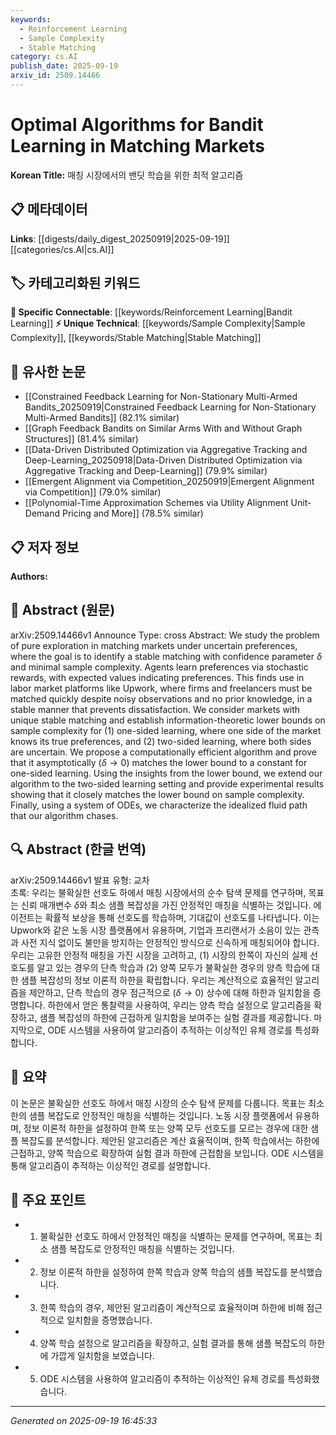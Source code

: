 ```yaml
---
keywords:
  - Reinforcement Learning
  - Sample Complexity
  - Stable Matching
category: cs.AI
publish_date: 2025-09-19
arxiv_id: 2509.14466
---
```


<!-- KEYWORD_LINKING_METADATA:
{
  "processed_timestamp": "2025-09-22 21:30:41.942859",
  "vocabulary_version": "1.0",
  "selected_keywords": [
    "Reinforcement Learning",
    "Sample Complexity",
    "Stable Matching"
  ],
  "rejected_keywords": [
    "Matching Markets"
  ],
  "similarity_scores": {
    "Reinforcement Learning": 0.78,
    "Sample Complexity": 0.75,
    "Stable Matching": 0.74
  },
  "extraction_method": "AI_prompt_based",
  "budget_applied": true
}
-->


# Optimal Algorithms for Bandit Learning in Matching Markets

**Korean Title:** 매칭 시장에서의 밴딧 학습을 위한 최적 알고리즘

## 📋 메타데이터

**Links**: [[digests/daily_digest_20250919|2025-09-19]]   [[categories/cs.AI|cs.AI]]

## 🏷️ 카테고리화된 키워드
**🔗 Specific Connectable**: [[keywords/Reinforcement Learning|Bandit Learning]]
**⚡ Unique Technical**: [[keywords/Sample Complexity|Sample Complexity]], [[keywords/Stable Matching|Stable Matching]]

## 🔗 유사한 논문
- [[Constrained Feedback Learning for Non-Stationary Multi-Armed Bandits_20250919|Constrained Feedback Learning for Non-Stationary Multi-Armed Bandits]] (82.1% similar)
- [[Graph Feedback Bandits on Similar Arms With and Without Graph Structures]] (81.4% similar)
- [[Data-Driven Distributed Optimization via Aggregative Tracking and Deep-Learning_20250918|Data-Driven Distributed Optimization via Aggregative Tracking and Deep-Learning]] (79.9% similar)
- [[Emergent Alignment via Competition_20250919|Emergent Alignment via Competition]] (79.0% similar)
- [[Polynomial-Time Approximation Schemes via Utility Alignment Unit-Demand Pricing and More]] (78.5% similar)

## 📋 저자 정보

**Authors:** 

## 📄 Abstract (원문)

arXiv:2509.14466v1 Announce Type: cross 
Abstract: We study the problem of pure exploration in matching markets under uncertain preferences, where the goal is to identify a stable matching with confidence parameter $\delta$ and minimal sample complexity. Agents learn preferences via stochastic rewards, with expected values indicating preferences. This finds use in labor market platforms like Upwork, where firms and freelancers must be matched quickly despite noisy observations and no prior knowledge, in a stable manner that prevents dissatisfaction. We consider markets with unique stable matching and establish information-theoretic lower bounds on sample complexity for (1) one-sided learning, where one side of the market knows its true preferences, and (2) two-sided learning, where both sides are uncertain. We propose a computationally efficient algorithm and prove that it asymptotically ($\delta\to 0$) matches the lower bound to a constant for one-sided learning. Using the insights from the lower bound, we extend our algorithm to the two-sided learning setting and provide experimental results showing that it closely matches the lower bound on sample complexity. Finally, using a system of ODEs, we characterize the idealized fluid path that our algorithm chases.

## 🔍 Abstract (한글 번역)

arXiv:2509.14466v1 발표 유형: 교차  
초록: 우리는 불확실한 선호도 하에서 매칭 시장에서의 순수 탐색 문제를 연구하며, 목표는 신뢰 매개변수 $\delta$와 최소 샘플 복잡성을 가진 안정적인 매칭을 식별하는 것입니다. 에이전트는 확률적 보상을 통해 선호도를 학습하며, 기대값이 선호도를 나타냅니다. 이는 Upwork와 같은 노동 시장 플랫폼에서 유용하며, 기업과 프리랜서가 소음이 있는 관측과 사전 지식 없이도 불만을 방지하는 안정적인 방식으로 신속하게 매칭되어야 합니다. 우리는 고유한 안정적 매칭을 가진 시장을 고려하고, (1) 시장의 한쪽이 자신의 실제 선호도를 알고 있는 경우의 단측 학습과 (2) 양쪽 모두가 불확실한 경우의 양측 학습에 대한 샘플 복잡성의 정보 이론적 하한을 확립합니다. 우리는 계산적으로 효율적인 알고리즘을 제안하고, 단측 학습의 경우 점근적으로 ($\delta\to 0$) 상수에 대해 하한과 일치함을 증명합니다. 하한에서 얻은 통찰력을 사용하여, 우리는 양측 학습 설정으로 알고리즘을 확장하고, 샘플 복잡성의 하한에 근접하게 일치함을 보여주는 실험 결과를 제공합니다. 마지막으로, ODE 시스템을 사용하여 알고리즘이 추적하는 이상적인 유체 경로를 특성화합니다.

## 📝 요약

이 논문은 불확실한 선호도 하에서 매칭 시장의 순수 탐색 문제를 다룹니다. 목표는 최소한의 샘플 복잡도로 안정적인 매칭을 식별하는 것입니다. 노동 시장 플랫폼에서 유용하며, 정보 이론적 하한을 설정하여 한쪽 또는 양쪽 모두 선호도를 모르는 경우에 대한 샘플 복잡도를 분석합니다. 제안된 알고리즘은 계산 효율적이며, 한쪽 학습에서는 하한에 근접하고, 양쪽 학습으로 확장하여 실험 결과 하한에 근접함을 보입니다. ODE 시스템을 통해 알고리즘이 추적하는 이상적인 경로를 설명합니다.

## 🎯 주요 포인트

- 1. 불확실한 선호도 하에서 안정적인 매칭을 식별하는 문제를 연구하며, 목표는 최소 샘플 복잡도로 안정적인 매칭을 식별하는 것입니다.

- 2. 정보 이론적 하한을 설정하여 한쪽 학습과 양쪽 학습의 샘플 복잡도를 분석했습니다.

- 3. 한쪽 학습의 경우, 제안된 알고리즘이 계산적으로 효율적이며 하한에 비해 점근적으로 일치함을 증명했습니다.

- 4. 양쪽 학습 설정으로 알고리즘을 확장하고, 실험 결과를 통해 샘플 복잡도의 하한에 가깝게 일치함을 보였습니다.

- 5. ODE 시스템을 사용하여 알고리즘이 추적하는 이상적인 유체 경로를 특성화했습니다.

---

*Generated on 2025-09-19 16:45:33*